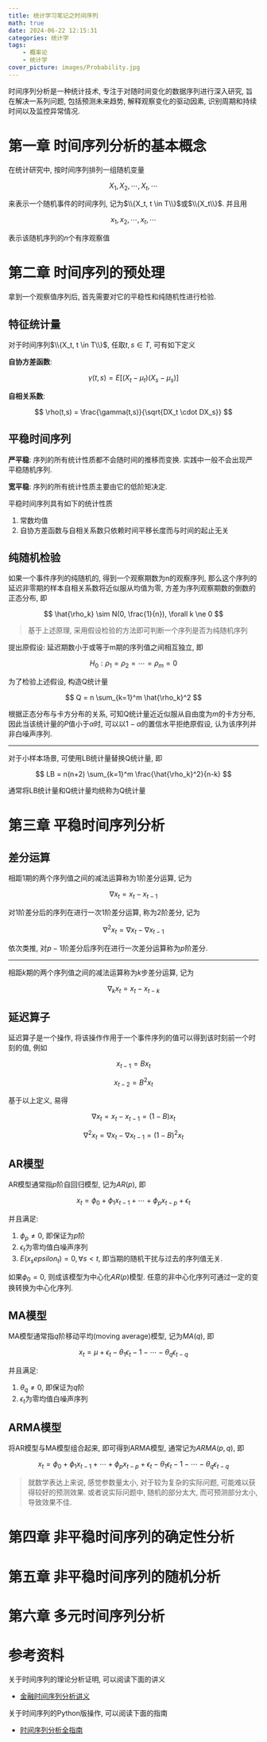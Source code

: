 ```yaml
---
title: 统计学习笔记之时间序列
math: true
date: 2024-06-22 12:15:31
categories: 统计学
tags:
    - 概率论
    - 统计学
cover_picture: images/Probability.jpg
---
```


时间序列分析是一种统计技术, 专注于对随时间变化的数据序列进行深入研究, 旨在解决一系列问题, 包括预测未来趋势, 解释观察变化的驱动因素, 识别周期和持续时间以及监控异常情况.


第一章 时间序列分析的基本概念
===========================

在统计研究中, 按时间序列排列一组随机变量

$$
X_1, X_2, \cdots, X_t, \cdots
$$

来表示一个随机事件的时间序列, 记为$\\{X_t, t \in T\\}$或$\\{X_t\\}$. 并且用

$$
x_1, x_2, \cdots, x_t, \cdots
$$

表示该随机序列的$n$个有序观察值


第二章 时间序列的预处理
========================

拿到一个观察值序列后, 首先需要对它的平稳性和纯随机性进行检验.


特征统计量
-------------

对于时间序列$\\{X_t, t \in T\\}$, 任取$t,s \in T$, 可有如下定义

**自协方差函数**:

$$
\gamma(t,s) = E[(X_t - \mu_t)(X_s - \mu_s)]
$$

**自相关系数**:

$$
\rho(t,s) = \frac{\gamma(t,s)}{\sqrt{DX_t \cdot DX_s}}
$$




平稳时间序列
-------------

**严平稳**: 序列的所有统计性质都不会随时间的推移而变换. 实践中一般不会出现严平稳随机序列.

**宽平稳**: 序列的所有统计性质主要由它的低阶矩决定.

平稳时间序列具有如下的统计性质

1. 常数均值
2. 自协方差函数与自相关系数只依赖时间平移长度而与时间的起止无关

纯随机检验
--------------

如果一个事件序列的纯随机的, 得到一个观察期数为n的观察序列, 那么这个序列的延迟非零期的样本自相关系数将近似服从均值为零, 方差为序列观察期数的倒数的正态分布, 即

$$
\hat{\rho_k} \sim N(0, \frac{1}{n}), \forall k \ne 0
$$

> 基于上述原理, 采用假设检验的方法即可判断一个序列是否为纯随机序列

提出原假设: 延迟期数小于或等于m期的序列值之间相互独立, 即

$$
H_0: \rho_1 = \rho_2 = \cdots = \rho_m = 0
$$

为了检验上述假设, 构造Q统计量

$$
Q = n \sum_{k=1}^m \hat{\rho_k}^2
$$

根据正态分布与卡方分布的关系, 可知Q统计量近近似服从自由度为$m$的卡方分布, 因此当该统计量的$P$值小于$\alpha$时, 可以以$1-\alpha$的置信水平拒绝原假设, 认为该序列并非白噪声序列.

---------------

对于小样本场景, 可使用LB统计量替换Q统计量, 即

$$
LB = n(n+2) \sum_{k=1}^m \frac{\hat{\rho_k}^2}{n-k}
$$

通常将LB统计量和Q统计量均统称为Q统计量


第三章 平稳时间序列分析
=======================


差分运算
--------------

相距1期的两个序列值之间的减法运算称为1阶差分运算, 记为

$$
\nabla x_t = x_t - x_{t-1}
$$

对1阶差分后的序列在进行一次1阶差分运算, 称为2阶差分, 记为

$$
\nabla^2 x_t = \nabla x_t - \nabla x_{t-1}
$$

依次类推, 对$p-1$阶差分后序列在进行一次差分运算称为$p$阶差分.

---------------

相距$k$期的两个序列值之间的减法运算称为$k$步差分运算, 记为

$$
\nabla_k x_t = x_t - x_{t-k}
$$


延迟算子
--------------

延迟算子是一个操作, 将该操作作用于一个事件序列的值可以得到该时刻前一个时刻的值, 例如

$$
x_{t-1} = Bx_t
$$

$$
x_{t-2} = B^2x_t
$$

基于以上定义, 易得

$$
\nabla x_t = x_t - x_{t-1} = (1- B)x_t
$$

$$
\nabla^2 x_t = \nabla x_t - \nabla x_{t-1} = (1- B)^2 x_t
$$

AR模型
----------

AR模型通常指$p$阶自回归模型, 记为$AR(p)$, 即

$$
x_t = \phi_0 + \phi_1x_{t-1}+ \cdots + \phi_p x_{t-p} + \epsilon_t 
$$

并且满足:
1. $\phi_p \ne 0$, 即保证为$p$阶
2. $\epsilon_t$为零均值白噪声序列
3. $E(x_s epsilon_t)=0, \forall s < t$, 即当期的随机干扰与过去的序列值无关.

如果$\phi_0 = 0$, 则成该模型为中心化$AR(p)$模型. 任意的非中心化序列可通过一定的变换转换为中心化序列.

MA模型
----------

MA模型通常指$q$阶移动平均(moving average)模型, 记为$MA(q)$, 即

$$
x_t = \mu + \epsilon_t - \theta_1 \epsilon_t-1 - \cdots -\theta_q \epsilon_{t-q}
$$

并且满足:
1. $\theta_q \ne 0$, 即保证为$q$阶
2. $\epsilon_t$为零均值白噪声序列


ARMA模型
--------------

将AR模型与MA模型组合起来, 即可得到ARMA模型, 通常记为$ARMA(p,q)$, 即

$$
x_t = \phi_0 + \phi_1x_{t-1}+ \cdots + \phi_p x_{t-p} + \epsilon_t  - \theta_1 \epsilon_t-1 - \cdots -\theta_q \epsilon_{t-q}
$$

> 就数学表达上来说, 感觉参数量太小, 对于较为复杂的实际问题, 可能难以获得较好的预测效果. 或者说实际问题中, 随机的部分太大, 而可预测部分太小, 导致效果不佳.


第四章 非平稳时间序列的确定性分析
===============================



第五章 非平稳时间序列的随机分析
===============================



第六章 多元时间序列分析
=====================


参考资料
===============

关于时间序列的理论分析证明, 可以阅读下面的讲义

- [金融时间序列分析讲义](https://www.math.pku.edu.cn/teachers/lidf/course/fts/ftsnotes/html/_ftsnotes/index.html)


关于时间序列的Python版操作, 可以阅读下面的指南

- [时间序列分析全指南](https://www.heywhale.com/mw/project/5da022e9037db3002d41c8e4)